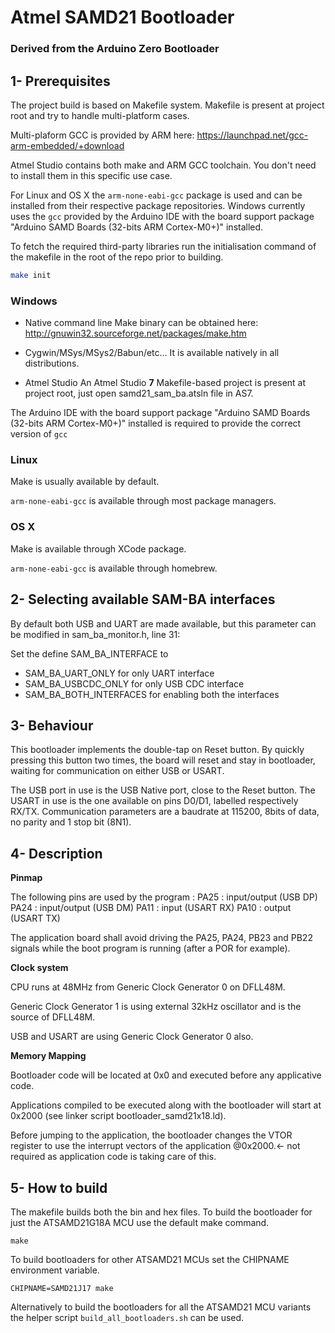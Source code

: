 # Atmel SAMD21 Bootloader
### Derived from the Arduino Zero Bootloader

## 1- Prerequisites

The project build is based on Makefile system.
Makefile is present at project root and try to handle multi-platform cases.

Multi-plaform GCC is provided by ARM here: https://launchpad.net/gcc-arm-embedded/+download

Atmel Studio contains both make and ARM GCC toolchain. You don't need to install them in this specific use case.

For Linux and OS X the `arm-none-eabi-gcc` package is used and can be installed from their
respective package repositories. Windows currently uses the `gcc` provided by the Arduino IDE with
the board support package "Arduino SAMD Boards (32-bits ARM Cortex-M0+)" installed.

To fetch the required third-party libraries run the initialisation command of the makefile in the root of the repo
prior to building.

```bash
make init
```

### Windows

* Native command line
Make binary can be obtained here: http://gnuwin32.sourceforge.net/packages/make.htm

* Cygwin/MSys/MSys2/Babun/etc...
It is available natively in all distributions.

* Atmel Studio
An Atmel Studio **7** Makefile-based project is present at project root, just open samd21_sam_ba.atsln file in AS7.

The Arduino IDE with the board support package "Arduino SAMD Boards (32-bits ARM Cortex-M0+)"
installed is required to provide the correct version of `gcc`

### Linux

Make is usually available by default.

`arm-none-eabi-gcc` is available through most package managers.

### OS X

Make is available through XCode package.

`arm-none-eabi-gcc` is available through homebrew.

## 2- Selecting available SAM-BA interfaces

By default both USB and UART are made available, but this parameter can be modified in sam_ba_monitor.h, line 31:

Set the define SAM_BA_INTERFACE to
* SAM_BA_UART_ONLY for only UART interface
* SAM_BA_USBCDC_ONLY for only USB CDC interface
* SAM_BA_BOTH_INTERFACES for enabling both the interfaces

## 3- Behaviour

This bootloader implements the double-tap on Reset button.
By quickly pressing this button two times, the board will reset and stay in bootloader, waiting for communication on either USB or USART.

The USB port in use is the USB Native port, close to the Reset button.
The USART in use is the one available on pins D0/D1, labelled respectively RX/TX. Communication parameters are a baudrate at 115200, 8bits of data, no parity and 1 stop bit (8N1).

## 4- Description

**Pinmap**

The following pins are used by the program :
PA25 : input/output (USB DP)
PA24 : input/output (USB DM)
PA11 : input (USART RX)
PA10 : output (USART TX)

The application board shall avoid driving the PA25, PA24, PB23 and PB22 signals while the boot program is running (after a POR for example).

**Clock system**

CPU runs at 48MHz from Generic Clock Generator 0 on DFLL48M.

Generic Clock Generator 1 is using external 32kHz oscillator and is the source of DFLL48M.

USB and USART are using Generic Clock Generator 0 also.

**Memory Mapping**

Bootloader code will be located at 0x0 and executed before any applicative code.

Applications compiled to be executed along with the bootloader will start at 0x2000 (see linker script bootloader_samd21x18.ld).

Before jumping to the application, the bootloader changes the VTOR register to use the interrupt vectors of the application @0x2000.<- not required as application code is taking care of this.

## 5- How to build

The makefile builds both the bin and hex files.
To build the bootloader for just the ATSAMD21G18A MCU use the default make command.

```
make
```

To build bootloaders for other ATSAMD21 MCUs set the CHIPNAME environment variable.
```
CHIPNAME=SAMD21J17 make
```

Alternatively to build the bootloaders for all the ATSAMD21 MCU variants the helper script `build_all_bootloaders.sh` can be used.
